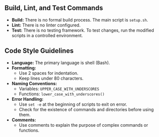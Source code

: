 
## Build, Lint, and Test Commands

- **Build:** There is no formal build process. The main script is `setup.sh`.
- **Lint:** There is no linter configured.
- **Test:** There is no testing framework. To test changes, run the modified scripts in a controlled environment.

## Code Style Guidelines

- **Language:** The primary language is shell (Bash).
- **Formatting:**
  - Use 2 spaces for indentation.
  - Keep lines under 80 characters.
- **Naming Conventions:**
  - Variables: `UPPER_CASE_WITH_UNDERSCORES`
  - Functions: `lower_case_with_underscores()`
- **Error Handling:**
  - Use `set -e` at the beginning of scripts to exit on error.
  - Check for the existence of commands and directories before using them.
- **Comments:**
  - Use comments to explain the purpose of complex commands or functions.
